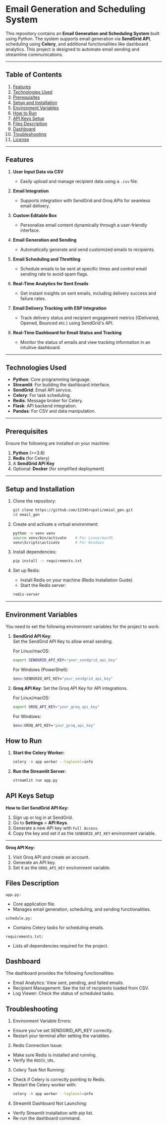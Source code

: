 
# Email Generation and Scheduling System

This repository contains an **Email Generation and Scheduling System** built using Python. The system supports email generation via **SendGrid API**, scheduling using **Celery**, and additional functionalities like dashboard analytics. This project is designed to automate email sending and streamline communications.

---

## Table of Contents
   1. [Features](#features)
   2. [Technologies Used](#technologies-used)
   3. [Prerequisites](#prerequisites)
   4. [Setup and Installation](#setup-and-installation)
   5. [Environment Variables](#environment-variables)
   6. [How to Run](#how-to-run)
   7. [API Keys Setup](#api-keys-setup)
   8. [Files Description](#files-description)
   9. [Dashboard](#dashboard)
   10. [Troubleshooting](#troubleshooting)
   11. [License](#license)

---

## Features

1. **User Input Data via CSV**  
   - Easily upload and manage recipient data using a `.csv` file.

2. **Email Integration**  
   - Supports integration with SendGrid and Groq APIs for seamless email delivery.

3. **Custom Editable Box**  
   - Personalize email content dynamically through a user-friendly interface.

4. **Email Generation and Sending**  
   - Automatically generate and send customized emails to recipients.

5. **Email Scheduling and Throttling**  
   - Schedule emails to be sent at specific times and control email sending rate to avoid spam flags.

6. **Real-Time Analytics for Sent Emails**  
   - Get instant insights on sent emails, including delivery success and failure rates.

7. **Email Delivery Tracking with ESP Integration**  
   - Track delivery status and recipient engagement metrics ((Delivered, Opened, Bounced etc.) using SendGrid's API.

8. **Real-Time Dashboard for Email Status and Tracking**  
   - Monitor the status of emails and view tracking information in an intuitive dashboard.


---

## Technologies Used

- **Python**: Core programming language.
- **Streamlit**: For building the dashboard interface.
- **SendGrid**: Email API service.
- **Celery**: For task scheduling.
- **Redis**: Message broker for Celery.
- **Flask**: API backend integration.
- **Pandas**: For CSV and data manipulation.

---

## Prerequisites

Ensure the following are installed on your machine:

1. **Python** (>=3.8)
2. **Redis** (for Celery)
3. A **SendGrid API Key**
4. Optional: **Docker** (for simplified deployment)

---

## Setup and Installation

1. Clone the repository:
   ```bash
   git clone https://github.com/12345rupali/emial_gen.git
   cd email_gen

2. Create and activate a virtual environment:
   ```bash
   python -m venv venv
   source venv/bin/activate    # For Linux/macOS
   venv\Scripts\activate       # For Windows

3. Install dependencies:
   ```bash
   pip install -r requirements.txt

4. Set up Redis:

   - Install Redis on your machine (Redis Installation Guide)
   - Start the Redis server:
   ```bash
   redis-server

---

## Environment Variables

You need to set the following environment variables for the project to work:

1. **SendGrid API Key**:  
   Set the SendGrid API Key to allow email sending.  

   For Linux/macOS:
   ```bash
   export SENDGRID_API_KEY="your_sendgrid_api_key"
   ```

   For Windows (PowerShell):
   ```bash
   $env:SENDGRID_API_KEY="your_sendgrid_api_key"
   ```


2. **Groq API Key**:
Set the Groq API Key for API integrations.

   For Linux/macOS:
   ```bash
   export GROQ_API_KEY="your_groq_api_key"
   ```
   For Windows:
   ```bash
   $env:GROQ_API_KEY="your_groq_api_key"
   ```

## How to Run
1. **Start the Celery Worker:**
   ```bash
   celery -A app worker --loglevel=info
   ```

2. **Run the Streamlit Server:**
   ```bash
   streamlit run app.py
   ```

## API Keys Setup

**How to Get SendGrid API Key:**

1. Sign up or log in at SendGrid.
2. Go to **Settings** > **API Keys**.
3. Generate a new API key with ```Full Access```.
4. Copy the key and set it as the ```SENDGRID_API_KEY``` environment variable. 

---


**Groq API Key:**

1. Visit Groq API and create an account.
2. Generate an API key.
3. Set it as the ```GROQ_API_KEY``` environment variable.

## Files Description
```app.py:```

- Core application file.
- Manages email generation, scheduling, and sending functionalities.

```schedule.py:```

- Contains Celery tasks for scheduling emails.

```requirements.txt:```

- Lists all dependencies required for the project.

## Dashboard
The dashboard provides the following functionalities:

- Email Analytics: View sent, pending, and failed emails.
- Recipient Management: See the list of recipients loaded from CSV.
- Log Viewer: Check the status of scheduled tasks.


## Troubleshooting
1. Environment Variable Errors:

- Ensure you’ve set SENDGRID_API_KEY correctly.
- Restart your terminal after setting the variables.

2. Redis Connection Issue:

- Make sure Redis is installed and running.
- Verify the ```REDIS_URL```.

3. Celery Task Not Running:

- Check if Celery is correctly pointing to Redis.
- Restart the Celery worker with:
   ```bash
   celery -A app worker --loglevel=info
   ```

4. Streamlit Dashboard Not Launching:

- Verify Streamlit installation with pip list.
- Re-run the dashboard command.









